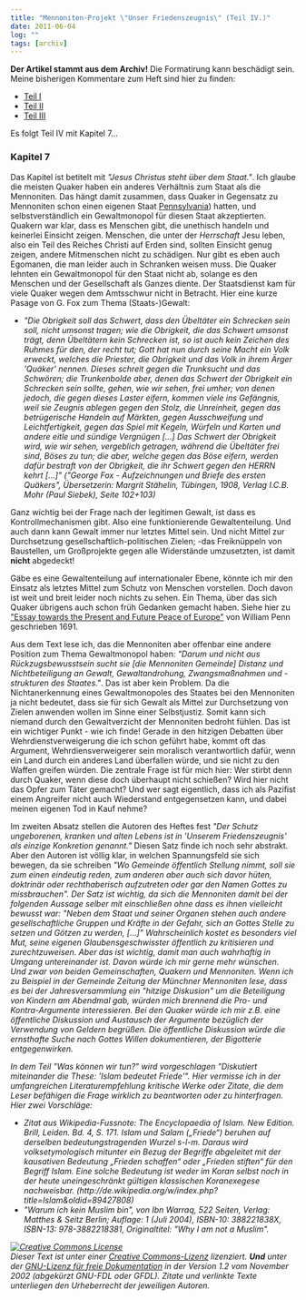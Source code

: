 ```yaml
---
title: "Mennoniten-Projekt \"Unser Friedenszeugnis\" (Teil IV.)"
date: 2011-06-04
log: ""
tags: [archiv]
---
```

**Der Artikel stammt aus dem Archiv!** Die Formatirung kann beschädigt sein.
Meine bisherigen Kommentare zum Heft sind hier zu finden:
<ul>
<li><a href="http://www.the-independent-friend.de/?q=node/740">Teil I</a></li>
<li><a href="http://www.the-independent-friend.de/?q=node/743">Teil II</a></li>
<li><a href="http://www.the-independent-friend.de/?q=node/745">Teil III</a></li>
</ul>
Es folgt Teil IV mit Kapitel 7... 


<!--break-->
<h3>Kapitel 7</h3>
Das Kapitel ist betitelt mit <i>"Jesus Christus steht über dem Staat."</i>. Ich glaube die meisten Quaker haben ein anderes Verhältnis zum Staat als die Mennoniten. Das hängt damit zusammen, dass  Quaker in Gegensatz zu Mennoniten schon einen eigenen Staat <a href="http://de.wikipedia.org/wiki/Pennsylvania">Pennsylvania</a>) hatten, und selbstverständlich ein Gewaltmonopol für diesen Staat akzeptierten. Quakern war klar, dass es Menschen gibt, die unethisch handeln und keinerlei Einsicht zeigen. Menschen, die unter der <i>Herrschaft</i> Jesu leben, also ein Teil des Reiches Christi auf Erden sind, sollten Einsicht genug zeigen, andere Mitmenschen nicht zu schädigen. Nur gibt es eben auch Egomanen, die man leider auch in Schranken weisen muss. Die Quaker lehnten ein Gewaltmonopol für den Staat nicht ab, solange es den Menschen und der Gesellschaft als Ganzes diente. Der Staatsdienst kam für viele Quaker wegen dem Amtsschwur nicht in Betracht. Hier eine kurze Pasage von G. Fox zum Thema (Staats-)Gewalt:
<ul><li><i>"Die Obrigkeit soll das Schwert, dass den Übeltäter ein Schrecken sein soll, nicht umsonst tragen; wie die Obrigkeit, die das Schwert umsonst trägt, denn Übeltätern kein Schrecken ist, so ist auch kein Zeichen des Ruhmes für den, der recht tut; Gott hat nun durch seine Macht ein Volk erweckt, welches die Priester, die Obrigkeit und das Volk in ihrem Ärger 'Quäker' nennen. Dieses schreit gegen die Trunksucht und das Schwören; die Trunkenbolde aber, denen das Schwert der Obrigkeit ein Schrecken sein sollte, gehen, wie wir sehen, frei umher; von denen jedoch, die gegen dieses Laster eifern, kommen viele ins Gefängnis, weil sie Zeugnis ablegen gegen den Stolz, die Unreinheit, gegen das betrügerische Handeln auf Märkten, gegen Ausschweifung und Leichtfertigkeit, gegen das Spiel mit Kegeln, Würfeln und Karten und andere eitle und sündige Vergnügen [...] Das Schwert der Obrigkeit wird, wie wir sehen, vergeblich getragen, während die Übeltäter frei sind, Böses zu tun; die aber, welche gegen das Böse eifern, werden dafür bestraft von der Obrigkeit, die ihr Schwert gegen den HERRN kehrt [...]" ("George Fox - Aufzeichnungen und Briefe des ersten Quäkers", Übersetzerin: Margrit Stähelin, Tübingen, 1908, Verlag I.C.B. Mohr (Paul Siebek), Seite 102+103)</i></li></ul>


Ganz wichtig bei der Frage nach der legitimen Gewalt, ist dass es Kontrollmechanismen gibt. Also eine funktionierende Gewaltenteilung. Und auch dann kann Gewalt immer nur letztes Mittel sein. Und nicht Mittel zur Durchsetzung gesellschaftlich-politischen Zielen; -das Freiknüppeln von Baustellen, um Großprojekte gegen alle Widerstände umzusetzten, ist damit **nicht** abgedeckt!

Gäbe es eine Gewaltenteilung auf internationaler Ebene, könnte ich mir den Einsatz als letztes Mittel zum Schutz von Menschen vorstellen. Doch davon ist weit und breit leider noch nichts zu sehen. Ein Thema, über das sich Quaker übrigens auch schon früh Gedanken gemacht haben. Siehe hier zu <a href="http://de.wikipedia.org/wiki/William_Penn#Essay_towards_the_Present_and_Future_Peace_of_Europe">"Essay towards the Present and Future Peace of Europe"</a> von William Penn geschrieben 1691.


Aus dem Text lese ich, das die Mennoniten aber offenbar eine andere Position zum Thema Gewaltmonopol haben: <i>"Darum und nicht aus Rückzugsbewusstsein sucht sie [die Mennoniten Gemeinde] Distanz und Nichtbeteiligung an Gewalt, Gewaltandrohung, Zwangsmaßnahmen und -strukturen des Staates."</i>. Das ist aber kein Problem. Da die Nichtanerkennung eines Gewaltmonopoles des Staates bei den Mennoniten ja nicht bedeutet, dass sie für sich Gewalt als Mittel zur Durchsetzung von Zielen anwenden wollen im Sinne einer Selbstjustiz. Somit kann sich niemand durch den Gewaltverzicht der Mennoniten bedroht fühlen. Das ist ein wichtiger Punkt - wie ich finde! Gerade in den hitzigen Debatten über Wehrdienstverweigerung die ich schon geführt habe, kommt oft das Argument, Wehrdiensverweigerer sein moralisch verantwortlich dafür, wenn ein Land durch ein anderes Land überfallen würde, und sie nicht zu den Waffen greifen würden. Die zentrale Frage ist für mich hier: Wer stirbt denn durch Quaker, wenn diese doch überhaupt nicht schießen? Wird hier nicht das Opfer zum Täter gemacht? Und wer sagt eigentlich, dass ich als Pazifist einem Angreifer nicht auch Wiederstand entgegensetzen kann, und dabei meinen eigenen Tod in Kauf nehme?

Im zweiten Absatz stellen die Autoren des Heftes fest <i>"Der Schutz ungeborenen, kranken und alten Lebens ist in 'Unserem Friedenszeugnis' als einzige Konkretion genannt."</i> Diesen Satz finde ich noch sehr abstrakt. Aber den Autoren ist völlig klar, in welchen Spannungsfeld sie sich bewegen, da sie schreiben <i>"Wo Gemeinde öffentlich Stellung nimmt, soll sie zum einen eindeutig reden, zum anderen aber auch sich davor hüten, doktrinär oder rechthaberisch aufzutreten oder gar den Namen Gottes zu missbrauchen". Der Satz ist wichtig, da sich die Mennoniten damit bei der folgenden Aussage selber mit einschließen ohne dass es ihnen vielleicht bewusst war: <i>"Neben dem Staat und seiner Organen stehen auch andere gesellschaftliche Gruppen und Kräfte in der Gefahr, sich an Gottes Stelle zu setzen und Götzen zu werden, [...]" Wahrscheinlich kostet es besonders viel Mut, seine eigenen Glaubensgeschwisster öffentlich zu kritisieren und zurechtzuweisen. Aber das ist wichtig, damit man auch wahrhaftig in Umgang untereinander ist. Davon würde ich mir gerne mehr wünschen. Und zwar von beiden Gemeinschaften, Quakern und Mennoniten. Wenn ich zu Beispiel in der Gemeinde Zeitung der Münchner Mennoniten lese, dass es bei der Jahresversammlung ein "hitzige Diskusion" um die Beteiligung von Kindern am Abendmal gab, würden mich brennend die Pro- und Kontra-Argumente interessieren. Bei den Quaker würde ich mir z.B. eine öffentliche Diskussion und Austausch der Argumente bezüglich der Verwendung von Geldern begrüßen. Die öffentliche Diskussion würde die ernsthafte Suche nach Gottes Willen dokumentieren, der Bigotterie entgegenwirken. 

In dem Teil <i>"Was können wir tun?"</i> wird vorgeschlagen <i>"Diskutiert miteinander die These: 'Islam bedeutet Friede'"</i>. Hier vermisse ich in der umfangreichen Literaturempfehlung kritische Werke oder Zitate, die dem Leser befähigen die Frage wirklich zu beantworten oder zu hinterfragen. Hier zwei Vorschläge:
<ul>
<li>Zitat aus Wikipedia-Fussnote: <i>The Encyclopaedia of Islam. New Edition. Brill, Leiden. Bd. 4, S. 171. Islam und Salam („Friede“) beruhen auf derselben bedeutungstragenden Wurzel s-l-m. Daraus wird volksetymologisch mitunter ein Bezug der Begriffe abgeleitet mit der kausativen Bedeutung „Frieden schaffen“ oder „Frieden stiften“ für den Begriff Islam. Eine solche Bedeutung ist weder im Koran selbst noch in der heute uneingeschränkt gültigen klassischen Koranexegese nachweisbar.</i> (http://de.wikipedia.org/w/index.php?title=Islam&oldid=89427808) </li>
<li>"Warum ich kein Muslim bin", von Ibn Warraq, 522 Seiten, Verlag: Matthes & Seitz Berlin; Auflage: 1 (Juli 2004), ISBN-10: 388221838X, ISBN-13: 978-3882218381, Originaltitel: "Why I am not a Muslim".</li>
</ul>


<a href="http://creativecommons.org/licenses/by-sa/3.0/de/" rel="license"><img src="http://i.creativecommons.org/l/by-sa/3.0/de/88x31.png" style="border-width: 0pt;" alt="Creative Commons License" /></a><br />
Dieser <span rel="dc:type" href="http://purl.org/dc/dcmitype/Text" xmlns:dc="http://purl.org/dc/elements/1.1/">Text</span> ist unter einer <a href="http://creativecommons.org/licenses/by-sa/3.0/de/" rel="license">Creative Commons-Lizenz</a> lizenziert. **Und** unter der <a href="http://de.wikipedia.org/wiki/GFDL">GNU-Lizenz f&uuml;r freie Dokumentation</a> in der Version 1.2 vom November 2002 (abgek&uuml;rzt GNU-FDL oder GFDL). Zitate und verlinkte Texte unterliegen den Urheberrecht der jeweiligen Autoren.

